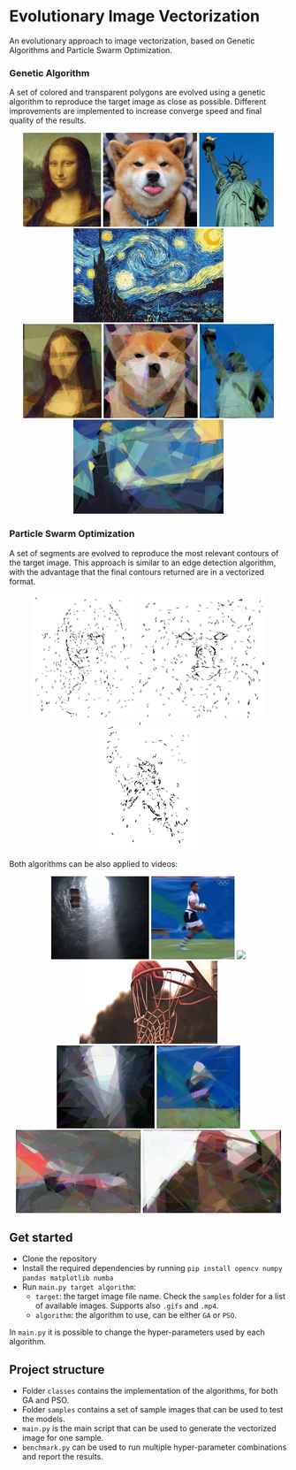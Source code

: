 # Evolutionary Image Vectorization

An evolutionary approach to image vectorization, based on Genetic Algorithms and Particle Swarm Optimization.

### Genetic Algorithm
A set of colored and transparent polygons are evolved using a genetic algorithm to reproduce the target image as close as possible. Different improvements are implemented to increase converge speed and final quality of the results.

<div align="center">
    <img src="samples/mona_lisa.jpg" height="170"/>
    <img src="samples/dog.jpg" height="170"/>
    <img src="samples/liberty_statue.jpg" height="170"/>
    <img src="samples/starry_night.jpg" height="170"/>
</div>
<div align="center">
    <img src="results/images/GA_mona_lisa.jpg" height="170"/>
    <img src="results/images/GA_dog.jpg" height="170"/>
    <img src="results/images/GA_liberty_statue.jpg" height="170"/>
    <img src="results/images/GA_starry_night.jpg" height="170"/>
</div>

### Particle Swarm Optimization
A set of segments are evolved to reproduce the most relevant contours of the target image. This approach is similar to an edge detection algorithm, with the advantage that the final contours returned are in a vectorized format. 

 
<div align="center">
    <img src="results/images/PSO_mona_lisa.jpg" height="230"/>
    <img src="results/images/PSO_dog.jpg" height="230"/>
    <img src="results/images/PSO_liberty_statue.jpg" height="230"/>
</div>


Both algorithms can be also applied to videos:
<div align="center">
    <img src="samples/parachute.gif" height="150"/>
    <img src="samples/run.gif" height="150"/>
    <img src="samples/cars.gif" height="150"/>
    <img src="samples/basket.gif" height="150" width="250"/>
</div>

<div align="center">
    <img src="results/images/GA_parachute.gif" height="150"/>
    <img src="results/images/GA_run.gif" height="150"/>
    <img src="results/images/GA_cars.gif" height="150"/>
    <img src="results/images/GA_basket.gif" height="150" width="250"/>
</div>

## Get started
- Clone the repository
- Install the required dependencies by running `pip install opencv numpy pandas matplotlib numba`
- Run `main.py target algorithm`:
    - `target`: the target image file name. Check the `samples` folder for a list of available images. Supports also `.gifs` and `.mp4`.
    - `algorithm`: the algorithm to use, can be either `GA` or `PSO`.

In `main.py` it is possible to change the hyper-parameters used by each algorithm.

## Project structure
- Folder `classes` contains the implementation of the algorithms, for both GA and PSO.
- Folder `samples` contains a set of sample images that can be used to test the models.
- `main.py` is the main script that can be used to generate the vectorized image for one sample.
- `benchmark.py` can be used to run multiple hyper-parameter combinations and report the results.
